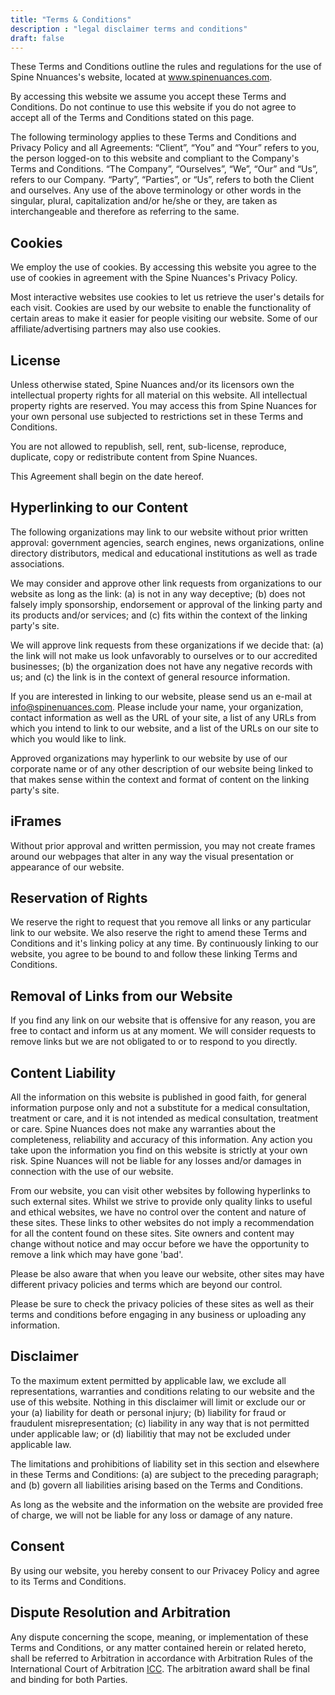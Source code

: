 ```yaml
---
title: "Terms & Conditions"
description : "legal disclaimer terms and conditions"
draft: false
---
```


These Terms and Conditions outline the rules and regulations for the use of Spine Nnuances's website, located at www.spinenuances.com.

By accessing this website we assume you accept these Terms and Conditions. Do not continue to use this website if you do not agree to accept all of the Terms and Conditions stated on this page.

The following terminology applies to these Terms and Conditions and Privacy Policy and all Agreements: 
“Client”, “You” and “Your” refers to you, the person logged-on to this website and compliant to the Company's Terms and Conditions. 
“The Company”, “Ourselves”, “We”, “Our” and “Us”, refers to our Company. “Party”, “Parties”, or “Us”, refers to both the Client and ourselves. 
Any use of the above terminology or other words in the singular, plural, capitalization and/or he/she or they, are taken as interchangeable and therefore as referring to the same.

## Cookies
We employ the use of cookies. By accessing this website you agree to the use of cookies in agreement with the Spine Nuances's Privacy Policy.

Most interactive websites use cookies to let us retrieve the user's details for each visit. Cookies are used by our website to enable the functionality of certain areas to make it easier for people visiting our website. 
Some of our affiliate/advertising partners may also use cookies.

## License
Unless otherwise stated, Spine Nuances and/or its licensors own the intellectual property rights for all material on this website.
All intellectual property rights are reserved. You may access this from Spine Nuances for your own personal use subjected to restrictions set in these Terms and Conditions.

You are not allowed to republish, sell, rent, sub-license, reproduce, duplicate, copy or redistribute content from Spine Nuances.

This Agreement shall begin on the date hereof.

## Hyperlinking to our Content
The following organizations may link to our website without prior written approval: government agencies, search engines, news organizations, online directory distributors, medical and educational institutions as well as trade associations.

We may consider and approve other link requests from organizations to our website as long as the link: (a) is not in any way deceptive; 
(b) does not falsely imply sponsorship, endorsement or approval of the linking party and its products and/or services; and (c) fits within the context of the linking party's site.

We will approve link requests from these organizations if we decide that: (a) the link will not make us look unfavorably to ourselves or to our accredited businesses; 
(b) the organization does not have any negative records with us; and (c) the link is in the context of general resource information.

If you are interested in linking to our website, please send us an e-mail at info@spinenuances.com. Please include your name, your organization, contact information as well as the URL of your site, 
a list of any URLs from which you intend to link to our website, and a list of the URLs on our site to which you would like to link.

Approved organizations may hyperlink to our website by use of our corporate name or of any other description of our website being linked to that makes sense within the context and format of content on the linking party's site.

## iFrames
Without prior approval and written permission, you may not create frames around our webpages that alter in any way the visual presentation or appearance of our website.

## Reservation of Rights
We reserve the right to request that you remove all links or any particular link to our website. 
We also reserve the right to amend these Terms and Conditions and it's linking policy at any time. 
By continuously linking to our website, you agree to be bound to and follow these linking Terms and Conditions.

## Removal of Links from our Website
If you find any link on our website that is offensive for any reason, you are free to contact and inform us at any moment. 
We will consider requests to remove links but we are not obligated to or to respond to you directly.

## Content Liability
All the information on this website is published in good faith, for general information purpose only and not a substitute for a medical consultation, treatment or care, and it is not intended as medical consultation, treatment or care.
Spine Nuances does not make any warranties about the completeness, reliability and accuracy of this information. Any action you take upon the information you find on this website
is strictly at your own risk. Spine Nuances will not be liable for any losses and/or damages in connection with the use of our website.

From our website, you can visit other websites by following hyperlinks to such external sites. 
Whilst we strive to provide only quality links to useful and ethical websites, we have no control over the content and nature of these sites. 
These links to other websites do not imply a recommendation for all the content found on these sites. 
Site owners and content may change without notice and may occur before we have the opportunity to remove a link which may have gone 'bad'.

Please be also aware that when you leave our website, other sites may have different privacy policies and terms which are beyond our control.

Please be sure to check the privacy policies of these sites as well as their terms and conditions before engaging in any business or uploading any information.

## Disclaimer
To the maximum extent permitted by applicable law, we exclude all representations, warranties and conditions relating to our website and the use of this website. 
Nothing in this disclaimer will limit or exclude our or your (a) liability for death or personal injury; (b) liability for fraud or fraudulent misrepresentation; 
(c) liability in any way that is not permitted under applicable law; or (d) liabilitiy that may not be excluded under applicable law.

The limitations and prohibitions of liability set in this section and elsewhere in these Terms and Conditions: 
(a) are subject to the preceding paragraph; and (b) govern all liabilities arising based on the Terms and Conditions.

As long as the website and the information on the website are provided free of charge, we will not be liable for any loss or damage of any nature.

## Consent
By using our website, you hereby consent to our Privacey Policy and agree to its Terms and Conditions.

## Dispute Resolution and Arbitration
Any dispute concerning the scope, meaning, or implementation of these Terms and Conditions, or any matter contained herein or related hereto, 
shall be referred to Arbitration in accordance with Arbitration Rules of the International Court of Arbitration [ICC](https://iccwbo.org/dispute-resolution-services/icc-international-court-arbitration). 
The arbitration award shall be final and binding for both Parties.


